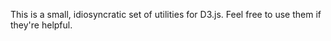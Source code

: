This is a small, idiosyncratic set of utilities for D3.js. Feel free to use them if they're helpful.